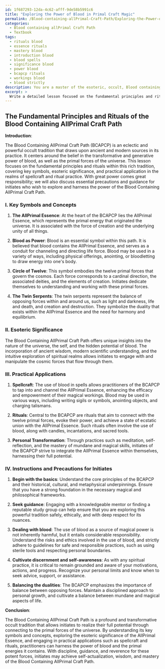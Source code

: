 ```yaml
---
id: 1f687293-12da-4c62-afff-9de58b5991c6
title: "Exploring the Power of Blood in Primal Craft Magic"
permalink: /Blood-containing-allPrimal-Craft-Path/Exploring-the-Power-of-Blood-in-Primal-Craft-Magic/
categories:
  - Blood containing allPrimal Craft Path
  - Textbook
tags:
  - rituals blood
  - essence rituals
  - mastery blood
  - introduction blood
  - blood spells
  - significance blood
  - power blood
  - bcapcp rituals
  - workings blood
  - blood strictly
description: You are a master of the esoteric, occult, Blood containing allPrimal Craft Path and education, you have written many textbooks on the subject in ways that provide students with rich and deep understanding of the subject. You are being asked to write textbook-like sections on a topic and you do it with full context, explainability, and reliability in accuracy to the true facts of the topic at hand, in a textbook style that a student would easily be able to learn from, in a rich, engaging, and contextual way. Always include relevant context (such as formulas and history), related concepts, and in a way that someone can gain deep insights from.
excerpt: > 
  Write a detailed lesson focused on the fundamental principles and rituals of the Blood containing allPrimal Craft Path within the occult tradition. Ensure to include information on the key symbols, its esoteric significance, and the practical application of this Path in the art of spellcraft and ritualistic practices. Provide instructions and precautions for initiates seeking to explore and harness the power within the Blood containing allPrimal Craft Path.
---
```


## The Fundamental Principles and Rituals of the Blood Containing AllPrimal Craft Path

**Introduction**:

The Blood Containing AllPrimal Craft Path (BCAPCP) is an eclectic and powerful occult tradition that draws upon ancient and modern sources in its practice. It centers around the belief in the transformative and generative power of blood, as well as the primal forces of the universe. This lesson focuses on the fundamental principles and rituals within this rich tradition, covering key symbols, esoteric significance, and practical application in the realms of spellcraft and ritual practice. With great power comes great responsibility; we will also discuss essential precautions and guidance for initiates who wish to explore and harness the power of the Blood Containing AllPrimal Craft Path.

### I. Key Symbols and Concepts

1. ****The AllPrimal Essence****: At the heart of the BCAPCP lies the AllPrimal Essence, which represents the primal energy that originated the universe. It is associated with the force of creation and the underlying unity of all things.

2. ****Blood as Power****: Blood is an essential symbol within this path. It is believed that blood contains the AllPrimal Essence, and serves as a conduit for channeling and directing life force. Blood may be used in a variety of ways, including physical offerings, anointing, or bloodletting to draw energy into one's body.

3. ****Circle of Twelve****: This symbol embodies the twelve primal forces that govern the cosmos. Each force corresponds to a cardinal direction, the associated deities, and the elements of creation. Initiates dedicate themselves to understanding and working with these primal forces.

4. ****The Twin Serpents****: The twin serpents represent the balance of opposing forces within and around us, such as light and darkness, life and death, and creation and destruction. They symbolize the duality that exists within the AllPrimal Essence and the need for harmony and equilibrium.

### II. Esoteric Significance

The Blood Containing AllPrimal Craft Path offers unique insights into the nature of the universe, the self, and the hidden potential of blood. The incorporation of ancient wisdom, modern scientific understanding, and the intuitive exploration of spiritual realms allows initiates to engage with and manipulate the cosmic forces that flow through them.

### III. Practical Applications

1. ****Spellcraft****: The use of blood in spells allows practitioners of the BCAPCP to tap into and channel the AllPrimal Essence, enhancing the efficacy and empowerment of their magical workings. Blood may be used in various ways, including writing sigils or symbols, anointing objects, and charging talismans.

2. ****Rituals****: Central to the BCAPCP are rituals that aim to connect with the twelve primal forces, evoke their power, and achieve a state of ecstatic union with the AllPrimal Essence. Such rituals often involve the use of blood, along with candles, incantations, and sacred tools.

3. ****Personal Transformation****: Through practices such as meditation, self-reflection, and the mastery of mundane and magical skills, initiates of the BCAPCP strive to integrate the AllPrimal Essence within themselves, harnessing their full potential.

### IV. Instructions and Precautions for Initiates

1. ****Begin with the basics****: Understand the core principles of the BCAPCP and their historical, cultural, and metaphysical underpinnings. Ensure that you have a strong foundation in the necessary magical and philosophical frameworks.

2. ****Seek guidance****: Engaging with a knowledgeable mentor or finding a reputable study group can help ensure that you are exploring this powerful tradition safely, ethically, and with deep respect for its nuances.

3. ****Dealing with blood****: The use of blood as a source of magical power is not inherently harmful, but it entails considerable responsibility. Understand the risks and ethics involved in the use of blood, and strictly adhere to guidelines for safe and responsible practices, such as using sterile tools and respecting personal boundaries.

4. ****Cultivate discernment and self-awareness****: As with any spiritual practice, it is critical to remain grounded and aware of your motivations, actions, and progress. Recognize your personal limits and know when to seek advice, support, or assistance.

5. ****Balancing the dualities****: The BCAPCP emphasizes the importance of balance between opposing forces. Maintain a disciplined approach to personal growth, and cultivate a balance between mundane and magical aspects of life.

**Conclusion**:

The Blood Containing AllPrimal Craft Path is a profound and transformative occult tradition that allows initiates to realize their full potential through connecting to the primal forces of the universe. By understanding its key symbols and concepts, exploring the esoteric significance of the AllPrimal Essence, and engaging in practical applications such as spellcraft and rituals, practitioners can harness the power of blood and the primal energies it contains. With discipline, guidance, and reverence for these potent forces, initiates may achieve self-actualization, wisdom, and mastery of the Blood Containing AllPrimal Craft Path.
